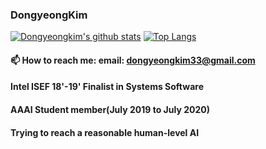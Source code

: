 ### DongyeongKim 

[![Dongyeongkim's github stats](https://github-readme-stats.vercel.app/api?username=Dongyeongkim)](https://github.com/Dongyeongkim/Dongyeongkim)
[![Top Langs](https://github-readme-stats.vercel.app/api/top-langs/?username=Dongyeongkim)](https://github.com/anuraghazra/github-readme-stats)

#### 📫 How to reach me: email: dongyeongkim33@gmail.com



#### Intel ISEF 18'-19' Finalist in Systems Software

#### AAAI Student member(July 2019 to July 2020)

#### Trying to reach a reasonable human-level AI
